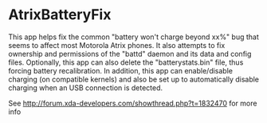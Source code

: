 AtrixBatteryFix
===============
This app helps fix the common "battery won't charge beyond xx%" bug that seems to affect most Motorola Atrix phones.
It also attempts to fix ownership and permissions of the "battd" daemon and its data and config files.
Optionally, this app can also delete the "batterystats.bin" file, thus forcing battery recalibration.
In addition, this app can enable/disable charging (on compatible kernels) and also be set up to automatically disable charging when an USB connection is detected.

See http://forum.xda-developers.com/showthread.php?t=1832470 for more info
